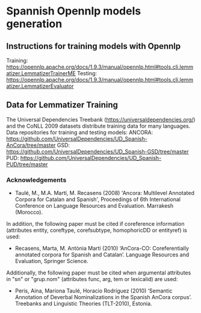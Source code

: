 # Spannish Opennlp models generation

## Instructions for training models with Opennlp
Training: https://opennlp.apache.org/docs/1.9.3/manual/opennlp.html#tools.cli.lemmatizer.LemmatizerTrainerME
Testing: https://opennlp.apache.org/docs/1.9.3/manual/opennlp.html#tools.cli.lemmatizer.LemmatizerEvaluator

## Data for Lemmatizer Training
The Universal Dependencies Treebank (https://universaldependencies.org/) and the CoNLL 2009 datasets distribute training data for many languages.
Data repositories for training and testing models:
ANCORA: https://github.com/UniversalDependencies/UD_Spanish-AnCora/tree/master
GSD: https://github.com/UniversalDependencies/UD_Spanish-GSD/tree/master
PUD: https://github.com/UniversalDependencies/UD_Spanish-PUD/tree/master

### Acknowledgements

 * Taulé, M., M.A. Martí, M. Recasens (2008) 'Ancora: Multilevel Annotated Corpora for Catalan and Spanish',
   Proceedings of 6th International Conference on Language Resources and Evaluation. Marrakesh (Morocco).

In addition, the following paper must be cited if coreference information (attributes entity, coreftype,
corefsubtype, homophoricDD or entityref) is used:

 * Recasens, Marta, M. Antònia Martí (2010) ‘AnCora-CO: Coreferentially annotated corpora for Spanish and
   Catalan’. Language Resources and Evaluation, Springer Science.

Additionally, the following paper must be cited when argumental attributes in "sn" or "grup.nom"
(attributes func, arg, tem or lexicalid) are used:

 * Peris, Aina, Mariona Taulé, Horacio Rodríguez (2010) ‘Semantic Annotation of Deverbal Nominalizations in the
   Spanish AnCora corpus’. Treebanks and Linguistic Theories (TLT-2010), Estonia.


